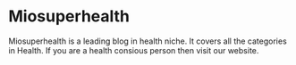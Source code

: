 # Miosuperhealth
Miosuperhealth is a leading blog in health niche. It covers all the categories in Health. If you are a health consious person then visit our website.
